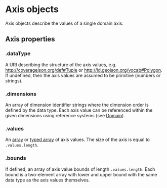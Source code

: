 # Axis objects

Axis objects describe the values of a single domain axis.

## Axis properties

### .dataType

A URI describing the structure of the axis values, e.g. http://coveragejson.org/def#Tuple or http://ld.geojson.org/vocab#Polygon. If undefined, then the axis values are assumed to be primitive (numbers or strings).

### .dimensions

An array of dimension identifier strings where the dimension order is defined by the data type. Each axis value can be referenced within the given dimensions using reference systems (see [Domain](Domain.md)).

### .values

An [array](https://developer.mozilla.org/de/docs/Web/JavaScript/Reference/Global_Objects/Array) or [typed array](https://developer.mozilla.org/de/docs/Web/JavaScript/Reference/Global_Objects/TypedArray) of axis values. The size of the axis is equal to `.values.length`.

### .bounds

If defined, an array of axis value bounds of length `.values.length`. Each bound is a two-element array with lower and upper bound with the same data type as the axis values themselves.
